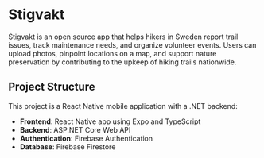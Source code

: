 # Stigvakt

Stigvakt is an open source app that helps hikers in Sweden report trail issues, track maintenance needs, and organize volunteer events. Users can upload photos, pinpoint locations on a map, and support nature preservation by contributing to the upkeep of hiking trails nationwide.

## Project Structure

This project is a React Native mobile application with a .NET backend:

- **Frontend**: React Native app using Expo and TypeScript
- **Backend**: ASP.NET Core Web API
- **Authentication**: Firebase Authentication
- **Database**: Firebase Firestore